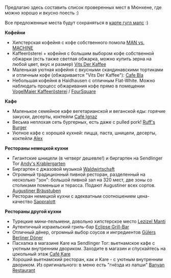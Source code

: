 Предлагаю здесь составить список проверенных мест в Мюнхене, где можно хорошо и вкусно поесть :)

Все предложенные места будут сохраняться в [карте гугл мапс](http://bit.ly/muenchen_map) :)


**Кофейни**
* Хипстерская кофейня с кофе собственного помола [MAN vs. MACHINE](http://www.mvsmcoffee.com/)
* Kaffeerösterei + кофейня с большим выбором кофе собственной обжарки (есть также светлая обжарка, можно купить зерна на любой цвет, вкус и размер) [Vits Der Kaffee](https://vitsderkaffee.de/)
* Маленькая уютная кофейня с вкусными скандинавскими тортиками и отличным кофе (обжаривается "Vits Der Kaffee"): [Cafe Bla](http://cafebla.de/)
* Небольшая кофейня в Haidhausen с отличным Flat-White. Можно наблюдать процесс обжаривания кофе прямо в помещении [VogelMaier Kaffeerösterei](https://kaffeeroesterei-vogelmaie.jimdo.com) / [FourSquare](https://foursquare.com/v/vogelmaier-kaffeerösterei/57b82ce7498e4c126942886d)

**Кафе**
* Маленькое семейное кафе вегетарианской и веганской еды: горячие закуски, десерты, коктейли [Café Ignaz](https://www.facebook.com/cafeignazundtochter/)
* Весьма неплохая сеть бургерных, есть даже с pulled pork! [Ruff's Burger](http://www.ruffsburger.de/)
* Уютное кафе с хорошей кухней: пицца, паста, шницели, десерты, коктейли [Alex](https://www.dein-alex.de/muenchen-rotkreuzplatz)

**Рестораны немецкой кухни**
* Гигантские шницели (в четверг дешевле!) и биргартен на Sendlinger Tor [Andy's Krablergarten](http://www.andyskrablergarten.de)
* Биргартен с джазовой музыкой [Waldwirtschaft](http://waldwirtschaft.de/)
* Огромный традиционный пивной ресторан, разделенный на несколько "зон": большой пивной зал на 320 мест, две зоны со столиками поменьше и терасса. Подают Augustiner всех сортов. [Augustiner Bräustuben](http://www.braeustuben.de)
* Ресторан немецкой кухни с адекватным соотношением цена-качество [Sappralott](http://www.sappralott.de/)

**Рестораны другой кухни**
* Турецкие мини-пельмени, довольно хипстерское место [Lezizel Manti](https://lezizel.de)
* Аутентичный израильский гриль-бар [Eclipse Grill-Bar](http://www.eclipse-grillbar.de/de/menue)
* Отличный дёнер, огромный выбор соусов и ингредиентов [Gülers Berliner Döner](https://goo.gl/maps/zw8hfZKxM282)
* Пасхалка в магазине Kare на Sendlinger Tor: вьетнамское кафе с уютным внутренним двориком. Заходите в магазин и спускайтесь на цокольный этаж [Café Kare](https://goo.gl/maps/Do4mHV3P1VG2)
* Хороший вьетнамский ресторан, как и Kare - с уютным внутренним двориком. Из оригинального: в меню есть "гнёзда из лапши" [Banyan Restaurant](http://banyan-restaurant.de)
